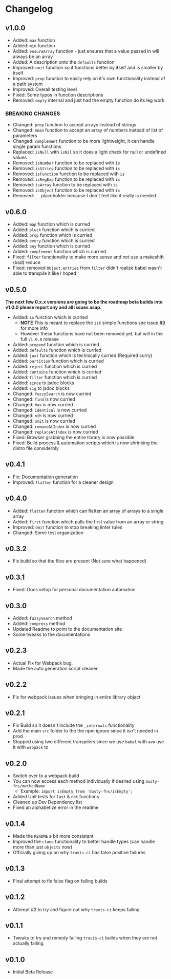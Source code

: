 # Changelog

## v1.0.0

- Added: `max` function
- Added: `min` function
- Added: `ensureArray` function - just ensures that a value passed in will always be an array
- Added: A description onto the `defaults` function
- Improved: `omit` function so it functions better by itself and is smaller by itself
- Improved: `prop` function to easily rely on it's own functionality instead of a path system
- Improved: Overall testing level
- Fixed: Some typos in function descriptions
- Removed: `empty` internal and just had the empty function do its leg work

### **BREAKING CHANGES**

- Changed: `prop` function to accept arrays instead of strings
- Changed: `mean` function to accept an array of numbers instead of list of parameters
- Changed: `complement` function to be more lightweight, it can handle single param functions
- Replaced: `isNull` with `isNil` so it does a light check for null or undefined values
- Removed: `isNumber` function to be replaced with `is`
- Removed: `isString` function to be replaced with `is`
- Removed: `isFunction` function to be replaced with `is`
- Removed: `isRegExp` function to be replaced with `is`
- Removed: `isArray` function to be replaced with `is`
- Removed: `isObject` function to be replaced with `is`
- Removed: `__` placeholder because I don't feel like it really is needed


## v0.6.0

- Added: `map` function which is curried
- Added: `pluck` function which is curried
- Added: `prop` function which is curried
- Added: `every` function which is curried
- Added: `any` function which is curried
- Added: `complement` function which is curried
- Fixed: `filter` functionality to make more sense and not use a makeshift (bad) reduce
- Fixed: removed `Object.entries` from `filter` didn't realize babel wasn't able to transpile it like I hoped

## v0.5.0

**The next few 0.x.x versions are going to be the roadmap beta builds into v1.0.0 please report any and all issues asap.**

- Added: `is` function which is curried
  - **NOTE** This is meant to replace the `isX` simple functions see issue [#9](https://github.com/dhershman1/dustyjs/issues/9) for more info
  - However these functions have not been removed yet, but will in the full `v1.0.0` release
- Added: `prepend` function which is curried
- Added: `defaults` function which is curried
- Added: `juxt` function which is technically curried (Required curry)
- Added: `partition` function which is curried
- Added: `reject` function which is curried
- Added: `contains` function which is curried
- Added: `filter` function which is curried
- Added: `since` to jsdoc blocks
- Added: `sig` to jsdoc blocks
- Changed: `fuzzySearch` is now curried
- Changed: `find` is now curried
- Changed: `has` is now curried
- Changed: `identical` is now curried
- Changed: `nth` is now curried
- Changed: `omit` is now curried
- Changed: `removeAtIndex` is now curried
- Changed: `replaceAtIndex` is now curried
- Fixed: Browser grabbing the entire library is now possible
- Fixed: Build process & automation scripts which is now shrinking the distro file considerbly

## v0.4.1

- Fix: Documentation generation
- Improved: `flatten` function for a cleaner design

## v0.4.0

- Added: `flatten` function which can flatten an array of arrays to a single array
- Added: `first` function which pulls the first value from an array or string
- Improved: `omit` function to stop breaking linter rules
- Changed: Some test organization

## v0.3.2

- Fix build so that the files are present (Not sure what happened)

## v0.3.1

- Fixed: Docs setup for personal documentation automation

## v0.3.0

- Added: `fuzzySearch` method
- Added: `compress` method
- Updated Readme to point to the documentation site
- Some tweaks to the documentations

## v0.2.3

- Actual Fix for Webpack bug.
- Made the auto generation script cleaner

## v0.2.2

- Fix for webpack issues when bringing in entire library object

## v0.2.1

- Fix Build so it doesn't include the `_internals` functionality
- Add the main `src` folder to the the npm ignore since it isn't needed in prod
- Stopped using two different transpilers since we use `babel` with `ava` use it with `webpack` to

## v0.2.0

- Switch over to a webpack build
- You can now access each method individually if desired using `dusty-fns/methodName`
  - Example: `import isEmpty from 'dusty-fns/isEmpty';`
- Added Unit tests for `last` & `not` functions
- Cleaned up Dev Dependency list
- Fixed an alphabetize error in the readme

## v0.1.4

- Made the `README` a bit more consistant
- Improved the `clone` functionality to better handle types (can handle more than just `objects` now)
- Officially giving up on why `travis-ci` has false positive failures

## v0.1.3

- Final attempt to fix false flag on failing builds

## v0.1.2

- Attempt #2 to try and figure out why `travis-ci` keeps failing

## v0.1.1

- Tweaks to try and remedy failing `travis-ci` builds when they are not actually failing

## v0.1.0

- Initial Beta Release